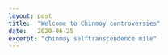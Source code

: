 ```yaml
---
layout: post
title:  "Welcome to Chinmoy controversies"
date:   2020-06-25
excerpt: "chinmoy selftranscendence mile"
---
```

